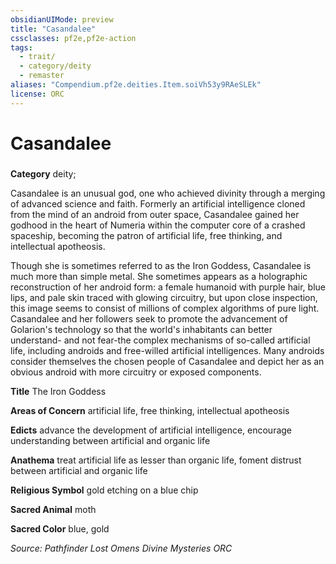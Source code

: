 ```yaml
---
obsidianUIMode: preview
title: "Casandalee"
cssclasses: pf2e,pf2e-action
tags:
  - trait/
  - category/deity
  - remaster
aliases: "Compendium.pf2e.deities.Item.soiVh53y9RAeSLEk"
license: ORC
---
```

# Casandalee

### 

**Category** deity; 




Casandalee is an unusual god, one who achieved divinity through a merging of advanced science and faith. Formerly an artificial intelligence cloned from the mind of an android from outer space, Casandalee gained her godhood in the heart of Numeria within the computer core of a crashed spaceship, becoming the patron of artificial life, free thinking, and intellectual apotheosis.

Though she is sometimes referred to as the Iron Goddess, Casandalee is much more than simple metal. She sometimes appears as a holographic reconstruction of her android form: a female humanoid with purple hair, blue lips, and pale skin traced with glowing circuitry, but upon close inspection, this image seems to consist of millions of complex algorithms of pure light. Casandalee and her followers seek to promote the advancement of Golarion's technology so that the world's inhabitants can better understand- and not fear-the complex mechanisms of so-called artificial life, including androids and free-willed artificial intelligences. Many androids consider themselves the chosen people of Casandalee and depict her as an obvious android with more circuitry or exposed components.

**Title** The Iron Goddess

**Areas of Concern** artificial life, free thinking, intellectual apotheosis

**Edicts** advance the development of artificial intelligence, encourage understanding between artificial and organic life

**Anathema** treat artificial life as lesser than organic life, foment distrust between artificial and organic life

**Religious Symbol** gold etching on a blue chip

**Sacred Animal** moth

**Sacred Color** blue, gold

*Source: Pathfinder Lost Omens Divine Mysteries*
*ORC*
